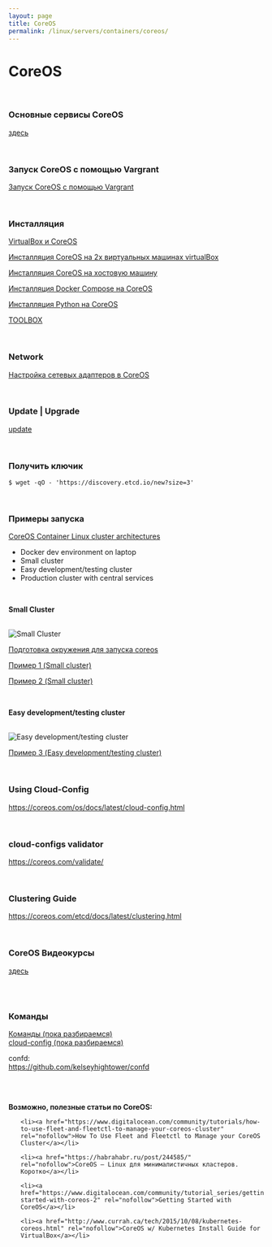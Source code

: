 ```yaml
---
layout: page
title: CoreOS
permalink: /linux/servers/containers/coreos/
---
```



# CoreOS

<br/>

### Основные сервисы CoreOS

[здесь](/linux/servers/containers/coreos/services/)

<br/>


### Запуск CoreOS с помощью Vargrant

[Запуск CoreOS с помощью Vargrant](/linux/servers/containers/coreos/vagrant-coreos/)  


<br/>

### Инсталляция

[VirtualBox и CoreOS](/linux/servers/containers/coreos/installation/virtualbox-coreos/)

[Инсталляция CoreOS на 2х виртуальных машинах virtualBox](/linux/servers/containers/coreos/installation/virtualbox-coreos-2-machines/)

[Инсталляция CoreOS на хостовую машину](/linux/servers/containers/coreos/installation/on-host-machine/)

[Инсталляция Docker Compose на CoreOS](/linux/servers/containers/coreos/installation/docker-compose/)


[Инсталляция Python на CoreOS](https://github.com/sysadm-ru/python-on-coreos/blob/master/install-python-on-coreos.sh)

[TOOLBOX](/linux/servers/containers/coreos/toolbox/)

<br/>

### Network

[Настройка сетевых адаптеров в CoreOS](/linux/servers/containers/coreos/network/)


<br/>

### Update | Upgrade

[update](/linux/servers/containers/coreos/update/)


<br/>

### Получить ключик

    $ wget -qO - 'https://discovery.etcd.io/new?size=3'


<!-- /	#	ip	-4	addr	|	grep	inet -->

<br/>

### Примеры запуска

[CoreOS Container Linux cluster architectures](https://coreos.com/os/docs/latest/cluster-architectures.html)

- Docker dev environment on laptop
- Small cluster
- Easy development/testing cluster
- Production cluster with central services


<br/>

**Small Cluster**

<br/>

<img src="https://coreos.com/os/docs/latest/img/small.png" alt="Small Cluster">

<br/>

[Подготовка окружения для запуска coreos](/linux/servers/containers/coreos/example/env/)

[Пример 1 (Small cluster)](/linux/servers/containers/coreos/example/01/)

[Пример 2 (Small cluster)](/linux/servers/containers/coreos/example/02/)


<br/>

**Easy development/testing cluster**

<br/>

<img src="https://coreos.com/os/docs/latest/img/dev.png" alt="Easy development/testing cluster">


[Пример 3 (Easy development/testing cluster)](/linux/servers/containers/coreos/example/03/)



<br/>

### Using Cloud-Config

https://coreos.com/os/docs/latest/cloud-config.html

<br/>

### cloud-configs validator

https://coreos.com/validate/


<br/>

### Clustering Guide

https://coreos.com/etcd/docs/latest/clustering.html



<br/>


### CoreOS Видеокурсы

[здесь](/linux/servers/containers/coreos/video-courses/)





<br/>
<br/>

### Команды

[Команды (пока разбираемся)](/linux/servers/containers/coreos/commands/)  
[cloud-config (пока разбираемся)](/linux/servers/containers/coreos/cloud-config/)


confd:  
https://github.com/kelseyhightower/confd


<br/><br/>

**Возможно, полезные статьи по CoreOS:**


<ul>


    <li><a href="https://www.digitalocean.com/community/tutorials/how-to-use-fleet-and-fleetctl-to-manage-your-coreos-cluster" rel="nofollow">How To Use Fleet and Fleetctl to Manage your CoreOS Cluster</a></li>

    <li><a href="https://habrahabr.ru/post/244585/" rel="nofollow">CoreOS — Linux для минималистичных кластеров. Коротко</a></li>

    <li><a href="https://www.digitalocean.com/community/tutorial_series/getting-started-with-coreos-2" rel="nofollow">Getting Started with CoreOS</a></li>

    <li><a href="http://www.currah.ca/tech/2015/10/08/kubernetes-coreos.html" rel="nofollow">CoreOS w/ Kubernetes Install Guide for VirtualBox</a></li>

</ul>
